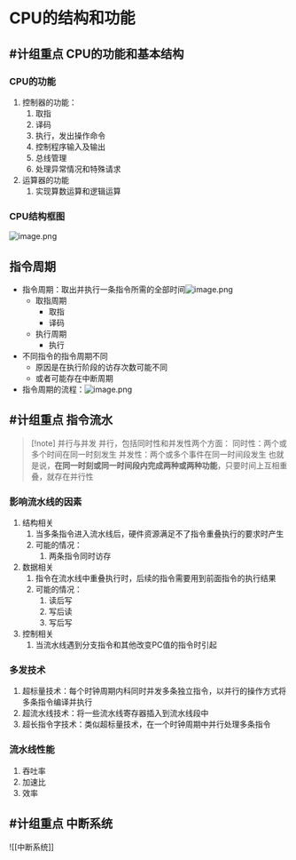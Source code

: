 # CPU的结构和功能
## #计组重点 CPU的功能和基本结构
### CPU的功能
1. 控制器的功能：
	1. 取指
	2. 译码
	3. 执行，发出操作命令
	4. 控制程序输入及输出
	5. 总线管理
	6. 处理异常情况和特殊请求
2. 运算器的功能
	1. 实现算数运算和逻辑运算

### CPU结构框图
![image.png](https://jiunian-pic-1310185536.cos.ap-nanjing.myqcloud.com/picgo%2F20230616141717.png)

## 指令周期
- 指令周期：取出并执行一条指令所需的全部时间![image.png](https://jiunian-pic-1310185536.cos.ap-nanjing.myqcloud.com/picgo%2F20230616141837.png)
	- 取指周期
		- 取指
		- 译码
	- 执行周期
		- 执行
- 不同指令的指令周期不同
	- 原因是在执行阶段的访存次数可能不同
	- 或者可能存在中断周期
- 指令周期的流程：![image.png](https://jiunian-pic-1310185536.cos.ap-nanjing.myqcloud.com/picgo%2F20230616141957.png)

## #计组重点 指令流水
> [!note] 并行与并发
> 并行，包括同时性和并发性两个方面：
> 同时性：两个或多个时间在同一时刻发生
> 并发性：两个或多个事件在同一时间段发生
> 也就是说，**在同一时刻或同一时间段内完成两种或两种功能**，只要时间上互相重叠，就存在并行性

### 影响流水线的因素
1. 结构相关
	1. 当多条指令进入流水线后，硬件资源满足不了指令重叠执行的要求时产生
	2. 可能的情况：
		1. 两条指令同时访存
2. 数据相关
	1. 指令在流水线中重叠执行时，后续的指令需要用到前面指令的执行结果
	2. 可能的情况：
		1. 读后写
		2. 写后读
		3. 写后写
3. 控制相关
	1. 当流水线遇到分支指令和其他改变PC值的指令时引起

### 多发技术
1. 超标量技术：每个时钟周期内科同时并发多条独立指令，以并行的操作方式将多条指令编译并执行
2. 超流水线技术：将一些流水线寄存器插入到流水线段中
3. 超长指令字技术：类似超标量技术，在一个时钟周期中并行处理多条指令

### 流水线性能
1. 吞吐率
2. 加速比
3. 效率

## #计组重点 中断系统
![[中断系统]]